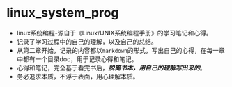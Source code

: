 # linux_system_prog
- linux系统编程-源自于《Linux/UNIX系统编程手册》的学习笔记和心得。
- 记录了学习过程中的自己的理解，以及自己的总结。
- 从第二章开始，记录的内容都以`markdown`的形式，写出自己的心得，在每一章中都有一个目录doc，用于记录心得和笔记。
- 心得和笔记，完全基于看完书后，***脱离书本，用自己的理解写出来的***。
- 务必追求本质，不浮于表面，用心理解本质。

